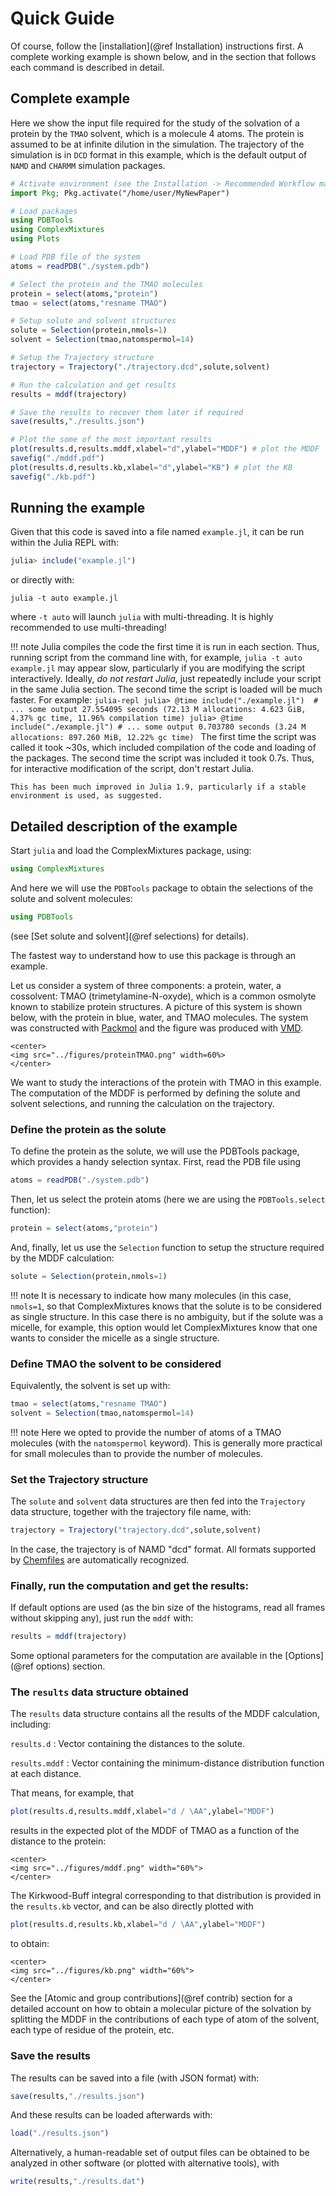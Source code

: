 
# Quick Guide

Of course, follow the [installation](@ref Installation) instructions first. 
A complete working example is shown below, and in the section that follows each 
command is described in detail.

## Complete example

Here we show the input file required for the study of the solvation of a protein
by the `TMAO` solvent, which is a molecule 4 atoms. The protein is assumed to be
at infinite dilution in the simulation. The trajectory of the simulation is in `DCD`
format in this example, which is the default output of `NAMD` and `CHARMM` simulation
packages.

```julia
# Activate environment (see the Installation -> Recommended Workflow manual section)
import Pkg; Pkg.activate("/home/user/MyNewPaper")

# Load packages
using PDBTools
using ComplexMixtures 
using Plots

# Load PDB file of the system
atoms = readPDB("./system.pdb")

# Select the protein and the TMAO molecules
protein = select(atoms,"protein")
tmao = select(atoms,"resname TMAO")

# Setup solute and solvent structures
solute = Selection(protein,nmols=1)
solvent = Selection(tmao,natomspermol=14)

# Setup the Trajectory structure
trajectory = Trajectory("./trajectory.dcd",solute,solvent)

# Run the calculation and get results
results = mddf(trajectory)

# Save the results to recover them later if required
save(results,"./results.json")

# Plot the some of the most important results 
plot(results.d,results.mddf,xlabel="d",ylabel="MDDF") # plot the MDDF
savefig("./mddf.pdf")
plot(results.d,results.kb,xlabel="d",ylabel="KB") # plot the KB 
savefig("./kb.pdf")
```

## Running the example

Given that this code is saved into a file named `example.jl`, 
it can be run within the Julia REPL with:
```julia
julia> include("example.jl")
```
or directly with:
```
julia -t auto example.jl
```
where `-t auto` will launch `julia` with multi-threading. It is highly recommended to use multi-threading!

!!! note
    Julia compiles the code the first time it is run in each section. Thus, running script from the command line with, for example, `julia -t auto example.jl` may appear slow, particularly if you are modifying the script interactively. Ideally, *do not restart Julia*, just repeatedly include your script in the same Julia section. The second time the script is loaded will be much faster. For example:
    ```julia-repl
    julia> @time include("./example.jl") 
    # ... some output
    27.554095 seconds (72.13 M allocations: 4.623 GiB, 4.37% gc time, 11.96% compilation time)
    julia> @time include("./example.jl")
    # ... some output
    0.703780 seconds (3.24 M allocations: 897.260 MiB, 12.22% gc time)
    ```
    The first time the script was called it took ~30s, which included compilation of the code and loading of the packages. The second time the script was included it took 0.7s. Thus, for interactive modification of the script, don't restart Julia.

    This has been much improved in Julia 1.9, particularly if a stable environment is used, as suggested.

## Detailed description of the example

Start `julia` and load the ComplexMixtures package, using:

```julia
using ComplexMixtures
```
And here we will use the `PDBTools` package to obtain the selections of
the solute and solvent molecules: 
```julia
using PDBTools
```
(see [Set solute and solvent](@ref selections) for details).

The fastest way to understand how to use this package is through an
example.  

Let us consider a system of three components: a protein,
water, a cossolvent: TMAO (trimetylamine-N-oxyde), which is a common
osmolyte known to stabilize protein structures. A picture of this system
is shown below, with the protein in blue, water, and TMAO molecules. The
system was constructed with [Packmol](http://m3g.iqm.unicamp.br/packmol)
and the figure was produced with
[VMD](https://www.ks.uiuc.edu/Research/vmd/).

```@raw html
<center>
<img src="../figures/proteinTMAO.png" width=60%>
</center>
```

We want to study the interactions of the protein with TMAO in this example.
The computation of the MDDF is performed by defining the solute and
solvent selections, and running the calculation on the trajectory.

### Define the protein as the solute

To define the protein as the solute, we will use the PDBTools package,
which provides a handy selection syntax. First, read the PDB file using 
```julia
atoms = readPDB("./system.pdb")
```
Then, let us select the protein atoms (here we are using the `PDBTools.select` function):
```julia
protein = select(atoms,"protein")
```
And, finally, let us use the `Selection` function to setup the
structure required by the MDDF calculation:
```julia
solute = Selection(protein,nmols=1)
```

!!! note
    It is necessary to indicate how many molecules (in this case,
    `nmols=1`, so that ComplexMixtures knows that the solute is to be considered
    as single structure. In this case there is no ambiguity, but if
    the solute was a micelle, for example, this option would let 
    ComplexMixtures know that one wants to consider the micelle as a single structure.


### Define TMAO the solvent to be considered

Equivalently, the solvent is set up with:
```julia
tmao = select(atoms,"resname TMAO")
solvent = Selection(tmao,natomspermol=14)

```

!!! note
    Here we opted to provide the number of atoms of a TMAO molecules (with the
    `natomspermol` keyword). This is generally more practical for small
    molecules than to provide the number of molecules.

### Set the Trajectory structure

The `solute` and `solvent` data structures are then fed into the
`Trajectory` data structure, together with the trajectory file name,
with:
```julia
trajectory = Trajectory("trajectory.dcd",solute,solvent)
```
In the case, the trajectory is of NAMD "dcd" format. All formats
supported by [Chemfiles](http://chemfiles.org/Chemfiles.jl/latest/) 
are automatically recognized. 

### Finally, run the computation and get the results:

If default options are used (as the bin size of the histograms, read all
frames without skipping any), just run the `mddf` with:
```julia
results = mddf(trajectory)

```
Some optional parameters for the computation are available in the
[Options](@ref options) section.

### The `results` data structure obtained

The `results` data structure contains all the results of the MDDF
calculation, including:

`results.d` : Vector containing the distances to the solute. 

`results.mddf` : Vector containing the minimum-distance distribution
function at each distance.

That means, for example, that 
```julia
plot(results.d,results.mddf,xlabel="d / \AA",ylabel="MDDF") 

```
results in the expected plot of the MDDF of TMAO as a function of the
distance to the protein:

```@raw html
<center>
<img src="../figures/mddf.png" width="60%">
</center>
```

The Kirkwood-Buff integral corresponding to that distribution is
provided in the `results.kb` vector, and can be also directly plotted 
with   

```julia
plot(results.d,results.kb,xlabel="d / \AA",ylabel="MDDF") 
```
to obtain:

```@raw html
<center>
<img src="../figures/kb.png" width="60%">
</center>
```

See the [Atomic and group contributions](@ref contrib) section for a
detailed account on how to obtain a molecular picture of the solvation
by splitting the MDDF in the contributions of each type of atom of the
solvent, each type of residue of the protein, etc.

### Save the results

The results can be saved into a file (with JSON format) with:
```julia
save(results,"./results.json")
```
And these results can be loaded afterwards with:
```julia
load("./results.json")
```
Alternatively, a human-readable set of output files can be obtained to
be analyzed in other software (or plotted with alternative tools), with
```julia
write(results,"./results.dat")
```








